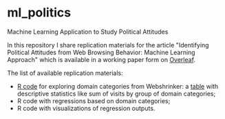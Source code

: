 # ml_politics
Machine Learning Application to Study Political Attitudes

In this repository I share replication materials for the article "Identifying Political Attitudes from Web Browsing Behavior:
Machine Learning Approach" which is available in a working paper form on [Overleaf](https://www.overleaf.com/read/vfpdgvfbmzkc).

The list of available replication materials:

- [R code](https://github.com/norakirkizh/ml_politics/blob/master/category_stat.R) for exploring domain categories from Webshrinker: a [table](https://github.com/norakirkizh/ml_politics/blob/master/Sum_of_visits.csv) with descriptive statistics like sum of visits by group of domain categories;
- R code with regressions based on domain categories;
- R code with visualizations of regression outputs.
